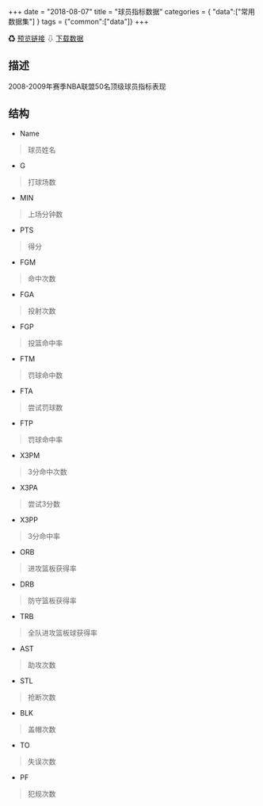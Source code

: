 +++
date = "2018-08-07"
title = "球员指标数据"
categories = { "data":["常用数据集"] }
tags = {"common":["data"]}
+++

&#9851;&nbsp;[预览链接](/data/ppg2008)
&#8681;&nbsp;[下载数据](/download/ppg2008)

## 描述
2008-2009年赛季NBA联盟50名顶级球员指标表现

## 结构

 - Name
 >球员姓名
 - G
 >打球场数
 - MIN
 >上场分钟数
 - PTS
 >得分
 - FGM
 >命中次数
 - FGA
 >投射次数
 - FGP
 >投篮命中率
 - FTM
 >罚球命中数
 - FTA
 >尝试罚球数
 - FTP
 >罚球命中率
 - X3PM
 >3分命中次数
 - X3PA
 >尝试3分数
 - X3PP
 >3分命中率
 - ORB
 >进攻篮板获得率
 - DRB
 >防守篮板获得率
 - TRB
 >全队进攻篮板球获得率
 - AST
 >助攻次数
 - STL
 >抢断次数
 - BLK
 >盖帽次数
 - TO
 >失误次数
 - PF
 >犯规次数
 